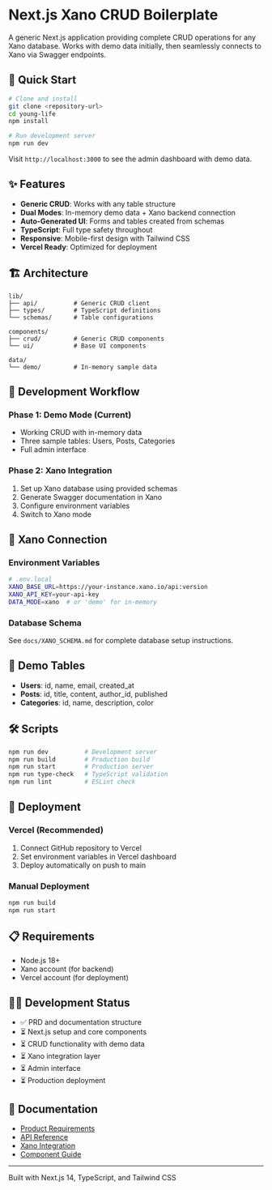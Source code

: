 # Next.js Xano CRUD Boilerplate

A generic Next.js application providing complete CRUD operations for any Xano database. Works with demo data initially, then seamlessly connects to Xano via Swagger endpoints.

## 🚀 Quick Start

```bash
# Clone and install
git clone <repository-url>
cd young-life
npm install

# Run development server
npm run dev
```

Visit `http://localhost:3000` to see the admin dashboard with demo data.

## ✨ Features

- **Generic CRUD**: Works with any table structure
- **Dual Modes**: In-memory demo data + Xano backend connection
- **Auto-Generated UI**: Forms and tables created from schemas
- **TypeScript**: Full type safety throughout
- **Responsive**: Mobile-first design with Tailwind CSS
- **Vercel Ready**: Optimized for deployment

## 🏗️ Architecture

```
lib/
├── api/          # Generic CRUD client
├── types/        # TypeScript definitions
└── schemas/      # Table configurations

components/
├── crud/         # Generic CRUD components
└── ui/           # Base UI components

data/
└── demo/         # In-memory sample data
```

## 🔄 Development Workflow

### Phase 1: Demo Mode (Current)
- Working CRUD with in-memory data
- Three sample tables: Users, Posts, Categories
- Full admin interface

### Phase 2: Xano Integration
1. Set up Xano database using provided schemas
2. Generate Swagger documentation in Xano
3. Configure environment variables
4. Switch to Xano mode

## 🔗 Xano Connection

### Environment Variables
```bash
# .env.local
XANO_BASE_URL=https://your-instance.xano.io/api:version
XANO_API_KEY=your-api-key
DATA_MODE=xano  # or 'demo' for in-memory
```

### Database Schema
See `docs/XANO_SCHEMA.md` for complete database setup instructions.

## 📱 Demo Tables

- **Users**: id, name, email, created_at
- **Posts**: id, title, content, author_id, published
- **Categories**: id, name, description, color

## 🛠️ Scripts

```bash
npm run dev          # Development server
npm run build        # Production build
npm run start        # Production server
npm run type-check   # TypeScript validation
npm run lint         # ESLint check
```

## 🚢 Deployment

### Vercel (Recommended)
1. Connect GitHub repository to Vercel
2. Set environment variables in Vercel dashboard
3. Deploy automatically on push to main

### Manual Deployment
```bash
npm run build
npm run start
```

## 📋 Requirements

- Node.js 18+
- Xano account (for backend)
- Vercel account (for deployment)

## 🏃‍♂️ Development Status

- ✅ PRD and documentation structure
- ⏳ Next.js setup and core components
- ⏳ CRUD functionality with demo data
- ⏳ Xano integration layer
- ⏳ Admin interface
- ⏳ Production deployment

## 📖 Documentation

- [Product Requirements](PRD.md)
- [API Reference](docs/API.md)
- [Xano Integration](docs/XANO_INTEGRATION.md)
- [Component Guide](docs/COMPONENTS.md)

---

Built with Next.js 14, TypeScript, and Tailwind CSS